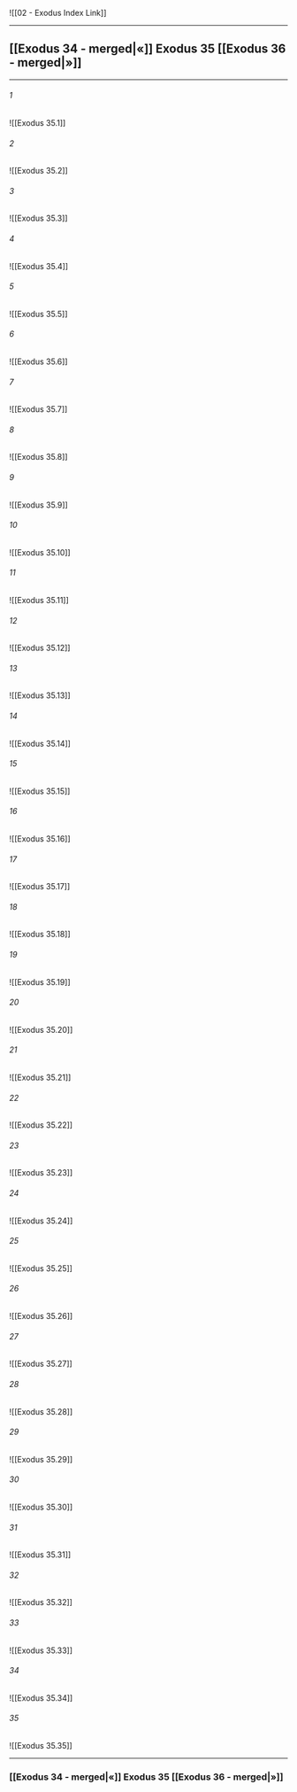 ![[02 - Exodus Index Link]]

---
##  [[Exodus 34 - merged|«]] Exodus 35 [[Exodus 36 - merged|»]]

---

###### 1
![[Exodus 35.1]] 

###### 2
![[Exodus 35.2]] 

###### 3
![[Exodus 35.3]] 

###### 4
![[Exodus 35.4]]

###### 5 
![[Exodus 35.5]] 

###### 6
![[Exodus 35.6]] 

###### 7
![[Exodus 35.7]] 

###### 8
![[Exodus 35.8]] 

###### 9
![[Exodus 35.9]] 

###### 10
![[Exodus 35.10]] 

###### 11
![[Exodus 35.11]] 

###### 12
![[Exodus 35.12]]

###### 13
![[Exodus 35.13]] 

###### 14
![[Exodus 35.14]] 

###### 15
![[Exodus 35.15]]

###### 16
![[Exodus 35.16]] 

###### 17
![[Exodus 35.17]]

###### 18
![[Exodus 35.18]] 

###### 19
![[Exodus 35.19]] 

###### 20
![[Exodus 35.20]]

###### 21
![[Exodus 35.21]] 

###### 22
![[Exodus 35.22]] 

###### 23
![[Exodus 35.23]]

###### 24
![[Exodus 35.24]] 

###### 25
![[Exodus 35.25]]

###### 26
![[Exodus 35.26]] 

###### 27
![[Exodus 35.27]] 

###### 28
![[Exodus 35.28]]

###### 29
![[Exodus 35.29]] 

###### 30
![[Exodus 35.30]] 

###### 31
![[Exodus 35.31]] 

###### 32
![[Exodus 35.32]] 

###### 33
![[Exodus 35.33]]

###### 34
![[Exodus 35.34]] 

###### 35
![[Exodus 35.35]]


---
###  [[Exodus 34 - merged|«]] Exodus 35 [[Exodus 36 - merged|»]]